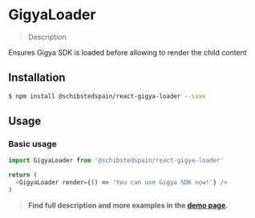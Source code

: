 # GigyaLoader

> Description

Ensures Gigya SDK is loaded before allowing to render the child content

<!-- ![](./assets/preview.png) -->

## Installation

```sh
$ npm install @schibstedspain/react-gigya-loader --save
```

## Usage

### Basic usage
```js
import GigyaLoader from '@schibstedspain/react-gigya-loader'

return (
  <GigyaLoader render={() => 'You can use Gigya SDK now!'} />
)
```


> **Find full description and more examples in the [demo page](#).**
